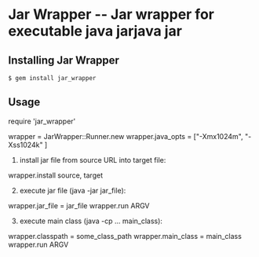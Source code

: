 # Jar Wrapper -- Jar wrapper for executable java jarjava jar

## Installing Jar Wrapper

    $ gem install jar_wrapper

## Usage

require 'jar_wrapper'

wrapper = JarWrapper::Runner.new
wrapper.java_opts = ["-Xmx1024m", "-Xss1024k" ]

1. install jar file from source URL into target file:

wrapper.install source, target

2. execute jar file (java -jar jar_file):

wrapper.jar_file = jar_file
wrapper.run ARGV

3. execute main class (java -cp ... main_class):

wrapper.classpath = some_class_path
wrapper.main_class = main_class
wrapper.run ARGV


      
